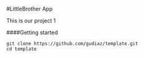 #LittleBrother App

This is our project 1

####Getting started

```shell
git clone https://github.com/gudiaz/template.git
cd template
```